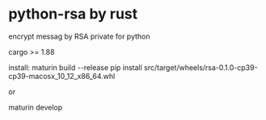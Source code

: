 # python-rsa by rust
encrypt messag by RSA private for python

cargo >= 1.88

install:
maturin build --release
pip install src/target/wheels/rsa-0.1.0-cp39-cp39-macosx_10_12_x86_64.whl

or

maturin develop

